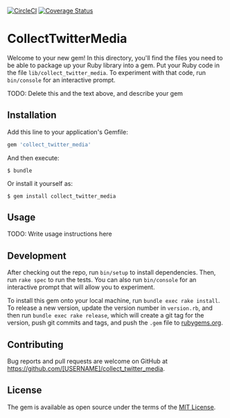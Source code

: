 [![CircleCI](https://circleci.com/gh/corselia/collect_twitter_media/tree/master.svg?style=svg)](https://circleci.com/gh/corselia/collect_twitter_media/tree/master) [![Coverage Status](https://coveralls.io/repos/github/corselia/collect_twitter_media/badge.svg)](https://coveralls.io/github/corselia/collect_twitter_media)

# CollectTwitterMedia

Welcome to your new gem! In this directory, you'll find the files you need to be able to package up your Ruby library into a gem. Put your Ruby code in the file `lib/collect_twitter_media`. To experiment with that code, run `bin/console` for an interactive prompt.

TODO: Delete this and the text above, and describe your gem

## Installation

Add this line to your application's Gemfile:

```ruby
gem 'collect_twitter_media'
```

And then execute:

    $ bundle

Or install it yourself as:

    $ gem install collect_twitter_media

## Usage

TODO: Write usage instructions here

## Development

After checking out the repo, run `bin/setup` to install dependencies. Then, run `rake spec` to run the tests. You can also run `bin/console` for an interactive prompt that will allow you to experiment.

To install this gem onto your local machine, run `bundle exec rake install`. To release a new version, update the version number in `version.rb`, and then run `bundle exec rake release`, which will create a git tag for the version, push git commits and tags, and push the `.gem` file to [rubygems.org](https://rubygems.org).

## Contributing

Bug reports and pull requests are welcome on GitHub at https://github.com/[USERNAME]/collect_twitter_media.

## License

The gem is available as open source under the terms of the [MIT License](https://opensource.org/licenses/MIT).
